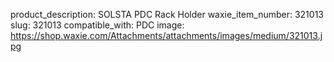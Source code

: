 product_description: SOLSTA PDC Rack Holder
waxie_item_number: 321013
slug: 321013
compatible_with: PDC
image: https://shop.waxie.com/Attachments/attachments/images/medium/321013.jpg
